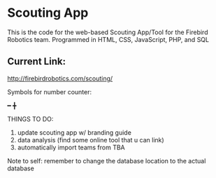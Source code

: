 # Scouting App
This is the code for the web-based Scouting App/Tool for the Firebird Robotics team. Programmed in HTML, CSS, JavaScript, PHP, and SQL

## Current Link:
http://firebirdrobotics.com/scouting/

Symbols for number counter:

━ ╋

THINGS TO DO:
 1) update scouting app w/ branding guide
 2) data analysis (find some online tool that u can link)
 3) automatically import teams from TBA


Note to self: remember to change the database location to the actual database
